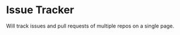 Issue Tracker
=============

Will track issues and pull requests of multiple repos on a single page.